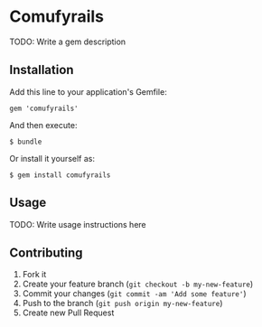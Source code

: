 # Comufyrails

TODO: Write a gem description

## Installation

Add this line to your application's Gemfile:

    gem 'comufyrails'

And then execute:

    $ bundle

Or install it yourself as:

    $ gem install comufyrails

## Usage

TODO: Write usage instructions here

## Contributing

1. Fork it
2. Create your feature branch (`git checkout -b my-new-feature`)
3. Commit your changes (`git commit -am 'Add some feature'`)
4. Push to the branch (`git push origin my-new-feature`)
5. Create new Pull Request
